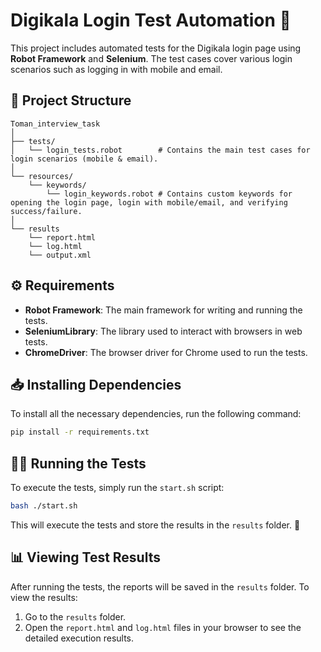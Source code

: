 
# Digikala Login Test Automation 🚀

This project includes automated tests for the Digikala login page using **Robot Framework** and **Selenium**. The test cases cover various login scenarios such as logging in with mobile and email.

## 📂 Project Structure

```
Toman_interview_task
│
├── tests/
│   └── login_tests.robot        # Contains the main test cases for login scenarios (mobile & email).
│
└── resources/
    └── keywords/
        └── login_keywords.robot # Contains custom keywords for opening the login page, login with mobile/email, and verifying success/failure.
│
└── results
    └── report.html
    └── log.html
    └── output.xml

```

## ⚙️ Requirements

* **Robot Framework**: The main framework for writing and running the tests.
* **SeleniumLibrary**: The library used to interact with browsers in web tests.
* **ChromeDriver**: The browser driver for Chrome used to run the tests.

## 📥 Installing Dependencies

To install all the necessary dependencies, run the following command:

```bash
pip install -r requirements.txt
```

## 🏃‍♂️ Running the Tests

To execute the tests, simply run the `start.sh` script:

```bash
bash ./start.sh
```

This will execute the tests and store the results in the `results` folder. 🎉

## 📊 Viewing Test Results

After running the tests, the reports will be saved in the `results` folder. To view the results:

1. Go to the `results` folder.
2. Open the `report.html` and `log.html` files in your browser to see the detailed execution results.

